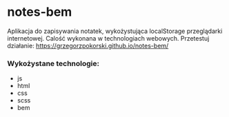 # notes-bem
Aplikacja do zapisywania notatek, wykożystująca localStorage przeglądarki internetowej. Calość wykonana w technologiach webowych. Przetestuj działanie:
https://grzegorzpokorski.github.io/notes-bem/

### Wykożystane technologie:
* js
* html
* css
* scss
* bem
